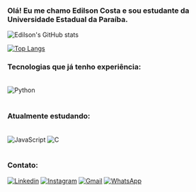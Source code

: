 
### Olá! Eu me chamo Edilson Costa e sou estudante da Universidade Estadual da Paraíba.


![Edilson's GitHub stats](https://github-readme-stats.vercel.app/api?username=Edilsoncostajunior&show_icons=true&theme=dark)

[![Top Langs](https://github-readme-stats.vercel.app/api/top-langs/?username=Edilsoncostajunior&layout=compact)](https://github.com/anuraghazra/github-readme-stats)




### Tecnologias que já tenho experiência:

<div style="display: inline_block"><br/>
    <img align="center" alt = "Python" src="https://img.shields.io/badge/Python-14354C?style=for-the-badge&logo=python&logoColor=white"/>
    
</div><br/>

### Atualmente estudando:
<div style="display: inline_block"><br/>
    <img align="center" alt = "JavaScript" src="https://img.shields.io/badge/JavaScript-323330?style=for-the-badge&logo=javascript&logoColor=F7DF1E"/>
  <img align="center" alt = "C" src="https://img.shields.io/badge/C-00599C?style=for-the-badge&logo=c&logoColor=white"/>
<div/><br/>

### Contato:

[![Linkedin](https://img.shields.io/badge/LinkedIn-0077B5?style=for-the-badge&logo=linkedin&logoColor=white)](https://www.linkedin.com/in/edilson-costa-12b652230/)
[![Instagram](https://img.shields.io/badge/Instagram-E4405F?style=for-the-badge&logo=instagram&logoColor=white)](https://www.instagram.com/edilsoncostajr/)
[![Gmail](https://img.shields.io/badge/Gmail-D14836?style=for-the-badge&logo=gmail&logoColor=white)](mailto:edilson.costa@aluno.uepb.edu.br)
[![WhatsApp](https://img.shields.io/badge/WhatsApp-25D366?style=for-the-badge&logo=whatsapp&logoColor=white)](http://api.whatsapp.com/send?1=pt_BR&phone=558399548689)
